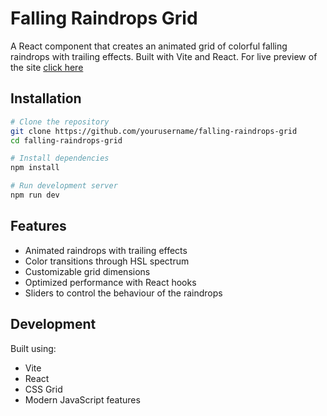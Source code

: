 # Falling Raindrops Grid

A React component that creates an animated grid of colorful falling raindrops with trailing effects. Built with Vite and React.
For live preview of the site [click here](https://falling-square-rain.vercel.app/)

## Installation

```bash
# Clone the repository
git clone https://github.com/yourusername/falling-raindrops-grid
cd falling-raindrops-grid

# Install dependencies
npm install

# Run development server
npm run dev
```

## Features

- Animated raindrops with trailing effects
- Color transitions through HSL spectrum
- Customizable grid dimensions
- Optimized performance with React hooks
- Sliders to control the behaviour of the raindrops

## Development

Built using:
- Vite
- React
- CSS Grid
- Modern JavaScript features
